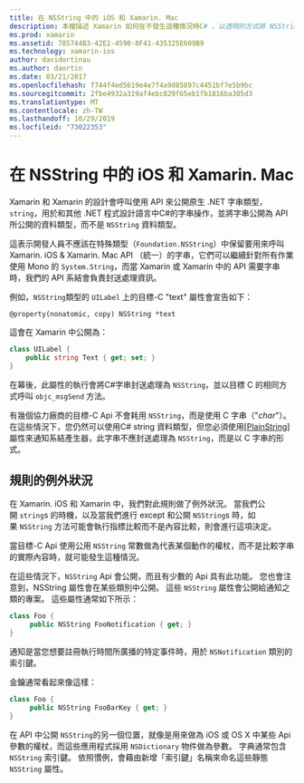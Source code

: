 ```yaml
---
title: 在 NSString 中的 iOS 和 Xamarin. Mac
description: 本檔描述 Xamarin 如何在不發生這種情況時C# ，以透明的方式將 NSString 物件轉換成字串物件。
ms.prod: xamarin
ms.assetid: 785744B3-42E2-4590-8F41-435325E609B9
ms.technology: xamarin-ios
author: davidortinau
ms.author: daortin
ms.date: 03/21/2017
ms.openlocfilehash: f744f4ed5619e4e7f4a9d85897c4451bf7e5b9bc
ms.sourcegitcommit: 2fbe4932a319af4ebc829f65eb1fb1816ba305d3
ms.translationtype: MT
ms.contentlocale: zh-TW
ms.lasthandoff: 10/29/2019
ms.locfileid: "73022353"
---
```

# <a name="nsstring-in-xamarinios-and-xamarinmac"></a>在 NSString 中的 iOS 和 Xamarin. Mac

Xamarin 和 Xamarin 的設計會呼叫使用 API 來公開原生 .NET 字串類型，`string`，用於和其他 .NET 程式設計語言中C#的字串操作，並將字串公開為 API 所公開的資料類型，而不是 `NSString` 資料類型。

這表示開發人員不應該在特殊類型（`Foundation.NSString`）中保留要用來呼叫 Xamarin. iOS & Xamarin. Mac API （統一）的字串，它們可以繼續針對所有作業使用 Mono 的 `System.String`，而當 Xamarin 或 Xamarin 中的 API 需要字串時，我們的 API 系結會負責封送處理資訊。

例如，`NSString`類型的 `UILabel` 上的目標-C "text" 屬性會宣告如下：

```objc
@property(nonatomic, copy) NSString *text
```

這會在 Xamarin 中公開為：

```csharp
class UILabel {
    public string Text { get; set; }
}
```

在幕後，此屬性的執行會將C#字串封送處理為 `NSString`，並以目標 C 的相同方式呼叫 `objc_msgSend` 方法。

有幾個協力廠商的目標-C Api 不會耗用 `NSString`，而是使用 C 字串（"*char*"）。 在這些情況下，您仍然可以使用C# string 資料類型，但您必須使用[[PlainString]](~/cross-platform/macios/binding/objective-c-libraries.md)屬性來通知系結產生器，此字串不應封送處理為 `NSString`，而是以 C 字串的形式。

 <a name="Exceptions_to_the_Rule" />

## <a name="exceptions-to-the-rule"></a>規則的例外狀況

在 Xamarin. iOS 和 Xamarin 中，我們對此規則做了例外狀況。 當我們公開 `string`s 的時機，以及當我們進行 except 和公開 `NSString`s 時，如果 `NSString` 方法可能會執行指標比較而不是內容比較，則會進行這項決定。

當目標-C Api 使用公用 `NSString` 常數做為代表某個動作的權杖，而不是比較字串的實際內容時，就可能發生這種情況。

在這些情況下，`NSString` Api 會公開，而且有少數的 Api 具有此功能。 您也會注意到，NSString 屬性會在某些類別中公開。 這些 `NSString` 屬性會公開給通知之類的專案。 這些屬性通常如下所示：

```csharp
class Foo {
     public NSString FooNotification { get; }
}
```

通知是當您想要註冊執行時間所廣播的特定事件時，用於 `NSNotification` 類別的索引鍵。

金鑰通常看起來像這樣：

```csharp
class Foo {
     public NSString FooBarKey { get; }
}
```

在 API 中公開 `NSString`的另一個位置，就像是用來做為 iOS 或 OS X 中某些 Api 參數的權杖，而這些應用程式採用 `NSDictionary` 物件做為參數。 字典通常包含 `NSString` 索引鍵。 依照慣例，會藉由新增「索引鍵」名稱來命名這些靜態 `NSString` 屬性。
